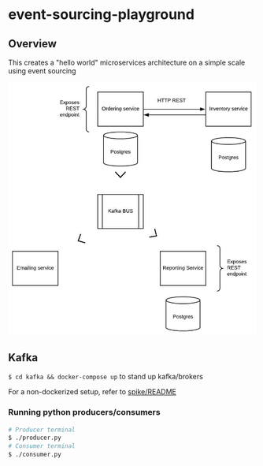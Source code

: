 # event-sourcing-playground
## Overview
This creates a "hello world" microservices architecture on a simple scale using event sourcing

![Architecture](event_sourcing_playgound_arch.jpeg)

## Kafka
`$ cd kafka && docker-compose up` to stand up kafka/brokers

For a non-dockerized setup, refer to [spike/README](./spike/README.md)

### Running python producers/consumers
```bash
# Producer terminal
$ ./producer.py
# Consumer terminal
$ ./consumer.py
```  